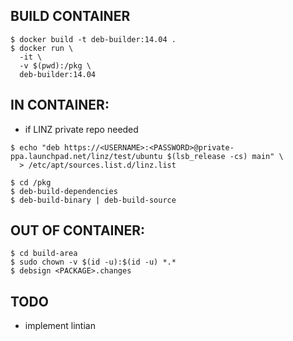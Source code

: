 ## BUILD CONTAINER
```
$ docker build -t deb-builder:14.04 .
$ docker run \
  -it \
  -v $(pwd):/pkg \
  deb-builder:14.04
```

## IN CONTAINER:
* if LINZ private repo needed
```
$ echo "deb https://<USERNAME>:<PASSWORD>@private-ppa.launchpad.net/linz/test/ubuntu $(lsb_release -cs) main" \
  > /etc/apt/sources.list.d/linz.list
```

```
$ cd /pkg
$ deb-build-dependencies
$ deb-build-binary | deb-build-source
```

## OUT OF CONTAINER:
```
$ cd build-area
$ sudo chown -v $(id -u):$(id -u) *.*
$ debsign <PACKAGE>.changes
```

## TODO
* implement lintian
